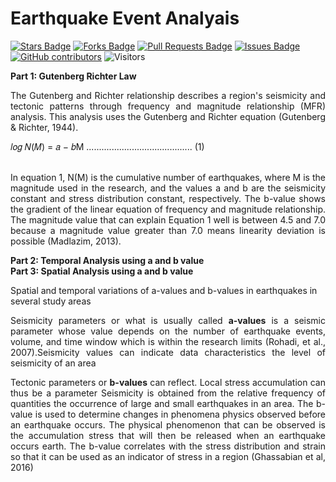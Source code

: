 # Earthquake Event Analyais

<a href="https://github.com/arifadli/Earthquake-Event-Analysis/stargazers"><img src="https://img.shields.io/github/stars/arifadli/Earthquake-Event-Analysis" alt="Stars Badge"/></a>
<a href="https://github.com/arifadli/Earthquake-Event-Analysis/network/members"><img src="https://img.shields.io/github/forks/arifadli/Earthquake-Event-Analysis" alt="Forks Badge"/></a>
<a href="https://github.com/arifadli/Earthquake-Event-Analysis/pulls"><img src="https://img.shields.io/github/issues-pr/arifadli/Earthquake-Event-Analysis" alt="Pull Requests Badge"/></a>
<a href="https://github.com/arifadli/Earthquake-Event-Analysis/issues"><img src="https://img.shields.io/github/issues/arifadli/Earthquake-Event-Analysis" alt="Issues Badge"/></a>
<a href="https://github.com/arifadli/Earthquake-Event-Analysis/contributors"><img alt="GitHub contributors" src="https://img.shields.io/github/contributors/arifadli/Earthquake-Event-Analysis?color=2b9348"></a>
![Visitors](https://api.visitorbadge.io/api/visitors?path=https%3A%2F%2Fgithub.com%2Farifadli%2FEarthquake-Event-Analysis&labelColor=%23d9e3f0&countColor=%23697689&style=flat)


<b>Part 1: Gutenberg Richter Law</b>
<p align="justify">The Gutenberg and Richter relationship describes a region's seismicity and tectonic patterns through frequency and magnitude relationship (MFR) analysis. This analysis uses the Gutenberg and Richter equation (Gutenberg & Richter, 1944).</p>
𝑙𝑜𝑔 𝑁(𝑀) = 𝑎 − 𝑏M .......................................... (1) <br><br>

<p align="justify">In equation 1, N(M) is the cumulative number of earthquakes, where M is the magnitude used in the research, and the values a and b are the seismicity constant and stress distribution constant, respectively. The b-value shows the gradient of the linear equation of frequency and magnitude relationship. The magnitude value that can explain Equation 1 well is between 4.5 and 7.0 because a magnitude value greater than 7.0 means linearity deviation is possible (Madlazim, 2013).</p>

<b>Part 2: Temporal Analysis using a and b value</b><br>
<b>Part 3: Spatial Analysis using a and b value</b><br>

Spatial and temporal variations of a-values and b-values in earthquakes in several study areas

<p align="justify">Seismicity parameters or what is usually called <b>a-values</b> is a seismic parameter whose value depends on the number of earthquake events, volume, and time window which is within the research limits (Rohadi, et al., 2007).Seismicity values can indicate data characteristics the level of seismicity of an area </p>

<p align="justify">Tectonic parameters or <b>b-values</b> can reflect. Local stress accumulation can thus be a parameter Seismicity is obtained from the relative frequency of quantities the occurrence of large and small earthquakes in an area. The b-value is used to determine changes in phenomena
physics observed before an earthquake occurs. The physical phenomenon that can be observed is the accumulation stress that will then be released when an earthquake occurs earth. The b-value correlates with the stress distribution
and strain so that it can be used as an indicator of stress in a region (Ghassabian et al, 2016)</p>


